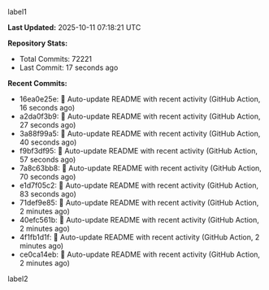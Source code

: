 
label1 
<!-- ACTIVITY_START -->
**Last Updated:** 2025-10-11 07:18:21 UTC

**Repository Stats:**
- Total Commits: 72221
- Last Commit: 17 seconds ago

**Recent Commits:**
- 16ea0e25e: 🤖 Auto-update README with recent activity (GitHub Action, 16 seconds ago)
- a2da0f3b9: 🤖 Auto-update README with recent activity (GitHub Action, 27 seconds ago)
- 3a88f99a5: 🤖 Auto-update README with recent activity (GitHub Action, 40 seconds ago)
- f9bf3df95: 🤖 Auto-update README with recent activity (GitHub Action, 57 seconds ago)
- 7a8c63bb8: 🤖 Auto-update README with recent activity (GitHub Action, 70 seconds ago)
- e1d7f05c2: 🤖 Auto-update README with recent activity (GitHub Action, 83 seconds ago)
- 71def9e85: 🤖 Auto-update README with recent activity (GitHub Action, 2 minutes ago)
- 40efc561b: 🤖 Auto-update README with recent activity (GitHub Action, 2 minutes ago)
- 4f1fb1d1f: 🤖 Auto-update README with recent activity (GitHub Action, 2 minutes ago)
- ce0ca14eb: 🤖 Auto-update README with recent activity (GitHub Action, 2 minutes ago)
<!-- ACTIVITY_END -->

label2
